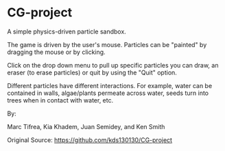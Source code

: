 # CG-project

A simple physics-driven particle sandbox. 

The game is driven by the user's mouse. Particles can be "painted" by dragging the mouse or by clicking.  

Click on the drop down menu to pull up specific particles you can draw, an eraser (to erase particles) or quit by using the "Quit" option.

Different particles have different interactions. For example, water can be contained in walls, algae/plants permeate across water, seeds turn into trees when in contact with water, etc. 

By: 

Marc Tifrea,
Kia Khadem,
Juan Semidey, and
Ken Smith

Original Source: https://github.com/kds130130/CG-project
